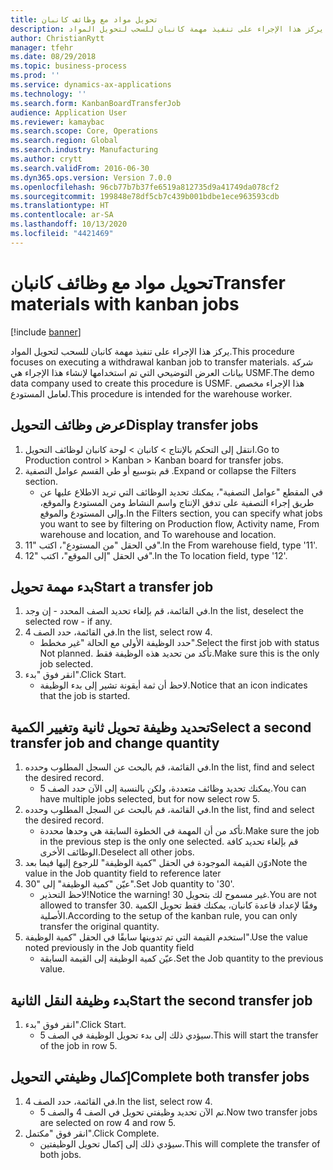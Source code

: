 ```yaml
---
title: تحويل مواد مع وظائف كانبان
description: يركز هذا الإجراء على تنفيذ مهمة كانبان للسحب لتحويل المواد.
author: ChristianRytt
manager: tfehr
ms.date: 08/29/2018
ms.topic: business-process
ms.prod: ''
ms.service: dynamics-ax-applications
ms.technology: ''
ms.search.form: KanbanBoardTransferJob
audience: Application User
ms.reviewer: kamaybac
ms.search.scope: Core, Operations
ms.search.region: Global
ms.search.industry: Manufacturing
ms.author: crytt
ms.search.validFrom: 2016-06-30
ms.dyn365.ops.version: Version 7.0.0
ms.openlocfilehash: 96cb77b7b37fe6519a812735d9a41749da078cf2
ms.sourcegitcommit: 199848e78df5cb7c439b001bdbe1ece963593cdb
ms.translationtype: HT
ms.contentlocale: ar-SA
ms.lasthandoff: 10/13/2020
ms.locfileid: "4421469"
---
```

# <a name="transfer-materials-with-kanban-jobs"></a><span data-ttu-id="5318d-103">تحويل مواد مع وظائف كانبان</span><span class="sxs-lookup"><span data-stu-id="5318d-103">Transfer materials with kanban jobs</span></span>

[!include [banner](../../includes/banner.md)]

<span data-ttu-id="5318d-104">يركز هذا الإجراء على تنفيذ مهمة كانبان للسحب لتحويل المواد.</span><span class="sxs-lookup"><span data-stu-id="5318d-104">This procedure focuses on executing a withdrawal kanban job to transfer materials.</span></span> <span data-ttu-id="5318d-105">شركة بيانات العرض التوضيحي التي تم استخدامها لإنشاء هذا الإجراء هي USMF.</span><span class="sxs-lookup"><span data-stu-id="5318d-105">The demo data company used to create this procedure is USMF.</span></span> <span data-ttu-id="5318d-106">هذا الإجراء مخصص لعامل المستودع.</span><span class="sxs-lookup"><span data-stu-id="5318d-106">This procedure is intended for the warehouse worker.</span></span>


## <a name="display-transfer-jobs"></a><span data-ttu-id="5318d-107">عرض وظائف التحويل</span><span class="sxs-lookup"><span data-stu-id="5318d-107">Display transfer jobs</span></span>
1. <span data-ttu-id="5318d-108">انتقل إلى التحكم بالإنتاج > كانبان > لوحة كانبان لوظائف التحويل.</span><span class="sxs-lookup"><span data-stu-id="5318d-108">Go to Production control > Kanban > Kanban board for transfer jobs.</span></span>
2. <span data-ttu-id="5318d-109">قم بتوسيع أو طي القسم عوامل التصفية .</span><span class="sxs-lookup"><span data-stu-id="5318d-109">Expand or collapse the Filters section.</span></span>
    * <span data-ttu-id="5318d-110">في المقطع "عوامل التصفية"، يمكنك تحديد الوظائف التي تريد الاطلاع عليها عن طريق إجراء التصفية على تدفق الإنتاج واسم النشاط ومن المستودع والموقع، وإلى المستودع والموقع.</span><span class="sxs-lookup"><span data-stu-id="5318d-110">In the Filters section, you can specify what jobs you want to see by filtering on Production flow, Activity name, From warehouse and location, and To warehouse and location.</span></span>  
3. <span data-ttu-id="5318d-111">في الحقل "من المستودع"، اكتب "11".</span><span class="sxs-lookup"><span data-stu-id="5318d-111">In the From warehouse field, type '11'.</span></span>
4. <span data-ttu-id="5318d-112">في الحقل "إلى الموقع"، اكتب "12".</span><span class="sxs-lookup"><span data-stu-id="5318d-112">In the To location field, type '12'.</span></span>

## <a name="start-a-transfer-job"></a><span data-ttu-id="5318d-113">بدء مهمة تحويل</span><span class="sxs-lookup"><span data-stu-id="5318d-113">Start a transfer job</span></span>
1. <span data-ttu-id="5318d-114">في القائمة، قم بإلغاء تحديد الصف المحدد - إن وجد.</span><span class="sxs-lookup"><span data-stu-id="5318d-114">In the list, deselect the selected row - if any.</span></span>
2. <span data-ttu-id="5318d-115">في القائمة، حدد الصف 4.</span><span class="sxs-lookup"><span data-stu-id="5318d-115">In the list, select row 4.</span></span>
    * <span data-ttu-id="5318d-116">حدد الوظيفة الأولى مع الحالة "غير مخطط".</span><span class="sxs-lookup"><span data-stu-id="5318d-116">Select the first job with status Not planned.</span></span> <span data-ttu-id="5318d-117">تأكد من تحديد هذه الوظيفة فقط.</span><span class="sxs-lookup"><span data-stu-id="5318d-117">Make sure this is the only job selected.</span></span>  
3. <span data-ttu-id="5318d-118">انقر فوق "بدء".</span><span class="sxs-lookup"><span data-stu-id="5318d-118">Click Start.</span></span>
    * <span data-ttu-id="5318d-119">لاحظ أن ثمة أيقونة تشير إلى بدء الوظيفة.</span><span class="sxs-lookup"><span data-stu-id="5318d-119">Notice that an icon indicates that the job is started.</span></span>  

## <a name="select-a-second-transfer-job-and-change-quantity"></a><span data-ttu-id="5318d-120">تحديد وظيفة تحويل ثانية وتغيير الكمية</span><span class="sxs-lookup"><span data-stu-id="5318d-120">Select a second transfer job and change quantity</span></span>
1. <span data-ttu-id="5318d-121">في القائمة، قم بالبحث عن السجل المطلوب وحدده.</span><span class="sxs-lookup"><span data-stu-id="5318d-121">In the list, find and select the desired record.</span></span>
    * <span data-ttu-id="5318d-122">يمكنك تحديد وظائف متعددة، ولكن بالنسبة إلى الآن حدد الصف 5.</span><span class="sxs-lookup"><span data-stu-id="5318d-122">You can have multiple jobs selected, but for now select row 5.</span></span>  
2. <span data-ttu-id="5318d-123">في القائمة، قم بالبحث عن السجل المطلوب وحدده.</span><span class="sxs-lookup"><span data-stu-id="5318d-123">In the list, find and select the desired record.</span></span>
    * <span data-ttu-id="5318d-124">تأكد من أن المهمة في الخطوة السابقة هي وحدها محددة.</span><span class="sxs-lookup"><span data-stu-id="5318d-124">Make sure the job in the previous step is the only one selected.</span></span> <span data-ttu-id="5318d-125">قم بإلغاء تحديد كافة الوظائف الأخرى.</span><span class="sxs-lookup"><span data-stu-id="5318d-125">Deselect all other jobs.</span></span>  
3. <span data-ttu-id="5318d-126">دوّن القيمة الموجودة في الحقل "كمية الوظيفة‬" للرجوع إليها فيما بعد</span><span class="sxs-lookup"><span data-stu-id="5318d-126">Note the value in the Job quantity field to reference later</span></span>
4. <span data-ttu-id="5318d-127">عيّن "كمية الوظيفة" إلى "30".</span><span class="sxs-lookup"><span data-stu-id="5318d-127">Set Job quantity to '30'.</span></span>
    * <span data-ttu-id="5318d-128">لاحظ التحذير!</span><span class="sxs-lookup"><span data-stu-id="5318d-128">Notice the warning!</span></span> <span data-ttu-id="5318d-129">غير مسموح لك بتحويل 30.</span><span class="sxs-lookup"><span data-stu-id="5318d-129">You are not allowed to transfer 30.</span></span> <span data-ttu-id="5318d-130">وفقًا لإعداد قاعدة كانبان، يمكنك فقط تحويل الكمية الأصلية.</span><span class="sxs-lookup"><span data-stu-id="5318d-130">According to the setup of the kanban rule, you can only transfer the original quantity.</span></span>  
5. <span data-ttu-id="5318d-131">استخدم القيمة التي تم تدوينها سابقًا في الحقل "كمية الوظيفة".</span><span class="sxs-lookup"><span data-stu-id="5318d-131">Use the value noted previously in the Job quantity field</span></span>
    * <span data-ttu-id="5318d-132">عيّن كمية الوظيفة إلى القيمة السابقة.</span><span class="sxs-lookup"><span data-stu-id="5318d-132">Set the Job quantity to the previous value.</span></span>  

## <a name="start-the-second-transfer-job"></a><span data-ttu-id="5318d-133">بدء وظيفة النقل الثانية</span><span class="sxs-lookup"><span data-stu-id="5318d-133">Start the second transfer job</span></span>
1. <span data-ttu-id="5318d-134">انقر فوق "بدء".</span><span class="sxs-lookup"><span data-stu-id="5318d-134">Click Start.</span></span>
    * <span data-ttu-id="5318d-135">سيؤدي ذلك إلى بدء تحويل الوظيفة في الصف 5.</span><span class="sxs-lookup"><span data-stu-id="5318d-135">This will start the transfer of the job in row 5.</span></span>  

## <a name="complete-both-transfer-jobs"></a><span data-ttu-id="5318d-136">إكمال وظيفتي التحويل</span><span class="sxs-lookup"><span data-stu-id="5318d-136">Complete both transfer jobs</span></span>
1. <span data-ttu-id="5318d-137">في القائمة، حدد الصف 4.</span><span class="sxs-lookup"><span data-stu-id="5318d-137">In the list, select row 4.</span></span>
    * <span data-ttu-id="5318d-138">تم الآن تحديد وظيفتي تحويل في الصف 4 والصف 5.</span><span class="sxs-lookup"><span data-stu-id="5318d-138">Now two transfer jobs are selected on row 4 and row 5.</span></span>  
2. <span data-ttu-id="5318d-139">انقر فوق "مكتمل".</span><span class="sxs-lookup"><span data-stu-id="5318d-139">Click Complete.</span></span>
    * <span data-ttu-id="5318d-140">سيؤدي ذلك إلى إكمال تحويل الوظيفتين.</span><span class="sxs-lookup"><span data-stu-id="5318d-140">This will complete the transfer of both jobs.</span></span>  

